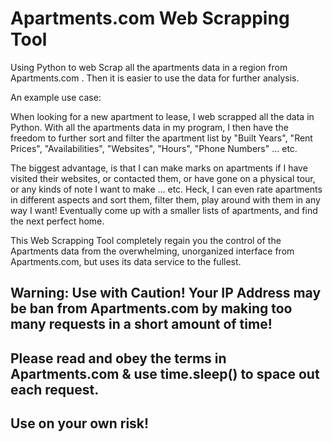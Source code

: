 # Apartments.com Web Scrapping Tool


Using Python to web Scrap all the apartments data in a region from Apartments.com .
Then it is easier to use the data for further analysis. 


An example use case: 

When looking for a new apartment to lease, I web scrapped all the data in Python. With all the apartments data in my program, I then have the freedom to further sort and filter the apartment list by "Built Years", "Rent Prices", "Availabilities", "Websites", "Hours", "Phone Numbers" ... etc.

The biggest advantage, is that I can make marks on apartments if I have visited their websites, or contacted them, or have gone on a physical tour, or any kinds of note I want to make ... etc.  Heck, I can even rate apartments in different aspects and sort them, filter them, play around with them in any way I want! Eventually come up with a smaller lists of apartments, and find the next perfect home.

This Web Scrapping Tool completely regain you the control of the Apartments data from the overwhelming, unorganized interface from Apartments.com, but uses its data service to the fullest. 





## Warning: Use with Caution! Your IP Address may be ban from Apartments.com by making too many requests in a short amount of time! 
## Please read and obey the terms in Apartments.com & use time.sleep() to space out each request. 
## Use on your own risk!
